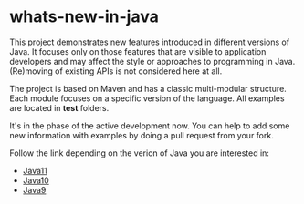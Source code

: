 # whats-new-in-java
This project demonstrates new features introduced in different versions of Java. It focuses only on those features that are visible to application developers and may affect the style or approaches to programming in Java. (Re)moving of existing APIs is not considered here at all.

The project is based on Maven and has a classic multi-modular structure. Each module focuses on a specific version of the language. All examples are located in **test** folders.

It's in the phase of the active development now. You can help to add some new information with examples by doing a pull request from your fork.

Follow the link depending on the verion of Java you are interested in:
- [Java11](https://github.com/swsms/whats-new-in-java/tree/master/java11)
- [Java10](https://github.com/swsms/whats-new-in-java/tree/master/java10)
- [Java9](https://github.com/swsms/whats-new-in-java/tree/master/java9)
